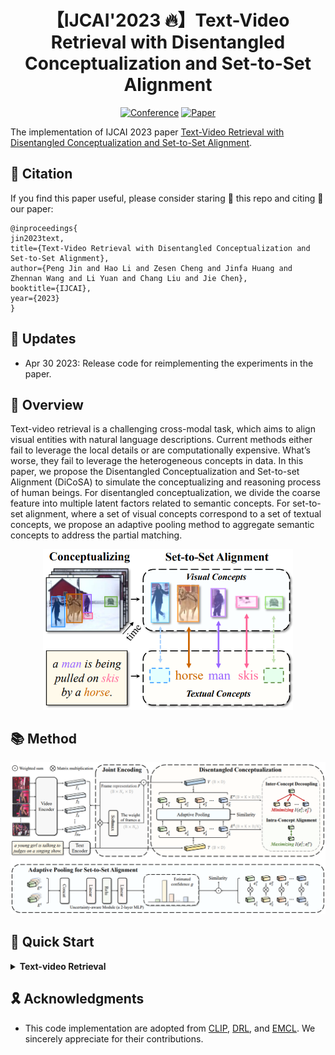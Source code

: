 <div align="center">
  
# 【IJCAI'2023 🔥】Text-Video Retrieval with Disentangled Conceptualization and Set-to-Set Alignment
  
[![Conference](http://img.shields.io/badge/IJCAI-2023-FFD93D.svg)](https://ijcai-23.org/)
[![Paper](http://img.shields.io/badge/Paper-arxiv.2305.12218-FF6B6B.svg)](https://arxiv.org/abs/2305.12218)
</div>

The implementation of IJCAI 2023 paper [Text-Video Retrieval with Disentangled Conceptualization and Set-to-Set Alignment](https://arxiv.org/abs/2305.12218).

## 📌 Citation
If you find this paper useful, please consider staring 🌟 this repo and citing 📑 our paper:
```
@inproceedings{
jin2023text,
title={Text-Video Retrieval with Disentangled Conceptualization and Set-to-Set Alignment},
author={Peng Jin and Hao Li and Zesen Cheng and Jinfa Huang and Zhennan Wang and Li Yuan and Chang Liu and Jie Chen},
booktitle={IJCAI},
year={2023}
}
```

## 📣 Updates
* Apr 30 2023: Release code for reimplementing the experiments in the paper.

## 📕 Overview
Text-video retrieval is a challenging cross-modal task, which aims to align visual entities with natural language descriptions.
Current methods either fail to leverage the local details or are computationally expensive.
What’s worse, they fail to leverage the heterogeneous concepts in data. 
In this paper, we propose the Disentangled Conceptualization and Set-to-set Alignment (DiCoSA) to simulate the conceptualizing and reasoning process of human beings.
For disentangled conceptualization, we divide the coarse feature into multiple latent factors related to semantic concepts.
For set-to-set alignment, where a set of visual concepts correspond to a set of textual concepts, we propose an adaptive pooling method to aggregate semantic concepts to address the partial matching.

<div align="center">
<img src="pictures/pic1.png" width="400px">
</div>

## 📚 Method

<div align="center">
<img src="pictures/pic2.png" width="800px">
</div>


## 🚀 Quick Start
<details>
<summary><b>Text-video Retrieval</b></summary>

### Setup code environment
```shell
conda create -n DiCoSA python=3.9
conda activate DiCoSA
pip install -r requirements.txt
pip install torch==1.8.1+cu102 torchvision==0.9.1+cu102 -f https://download.pytorch.org/whl/torch_stable.html
```

### Download CLIP Model

```shell
cd tvr/models
wget https://openaipublic.azureedge.net/clip/models/40d365715913c9da98579312b702a82c18be219cc2a73407c4526f58eba950af/ViT-B-32.pt
# wget https://openaipublic.azureedge.net/clip/models/5806e77cd80f8b59890b7e101eabd078d9fb84e6937f9e85e4ecb61988df416f/ViT-B-16.pt
# wget https://openaipublic.azureedge.net/clip/models/b8cca3fd41ae0c99ba7e8951adf17d267cdb84cd88be6f7c2e0eca1737a03836/ViT-L-14.pt
```


### Download Datasets

#### MSRVTT
For MSRVTT, the official data and video links can be found in [link](http://ms-multimedia-challenge.com/2017/dataset).

For the convenience, the splits and captions can be found in sharing from [CLIP4Clip](https://github.com/ArrowLuo/CLIP4Clip/),

```shell
wget https://github.com/ArrowLuo/CLIP4Clip/releases/download/v0.0/msrvtt_data.zip
```

Besides, the raw videos can be found in sharing from [Frozen in Time](https://github.com/m-bain/frozen-in-time), i.e.,

```shell
wget https://www.robots.ox.ac.uk/~maxbain/frozen-in-time/data/MSRVTT.zip
```

#### MSVD

For MSDC, the official data and video links can be found in [link](https://www.cs.utexas.edu/users/ml/clamp/videoDescription/).

For convenience, we share the processed dataset in [link](https://disk.pku.edu.cn:443/link/CC02BD15907BFFF63E5AAE4BF353A202).

```shell
https://disk.pku.edu.cn:443/link/CC02BD15907BFFF63E5AAE4BF353A202
```

#### LSMDC

For LSMDC, the official data and video links can be found in [link](https://sites.google.com/site/describingmovies/).

Due to license restrictions, we cannot share this dataset.

#### ActivityNet Captions

For ActivityNet Captions, the official data and video links can be found in [link](https://cs.stanford.edu/people/ranjaykrishna/densevid/).

For convenience, we share the processed dataset in [link](https://disk.pku.edu.cn:443/link/83351ABDAEA4A17A5A139B799BB524AC).

```shell
https://disk.pku.edu.cn:443/link/83351ABDAEA4A17A5A139B799BB524AC
```

#### DiDeMo

For DiDeMo, the official data and video links can be found in [link](https://github.com/lisaanne/localizingmoments).

For convenience, we share the processed dataset in [link](https://disk.pku.edu.cn:443/link/BBF9F5990FC4D7FD5EA9777C32901E62).

```shell
https://disk.pku.edu.cn:443/link/BBF9F5990FC4D7FD5EA9777C32901E62
```

### Compress Video
```sh
python preprocess/compress_video.py --input_root [raw_video_path] --output_root [compressed_video_path]
```
This script will compress the video to *3fps* with width *224* (or height *224*). Modify the variables for your customization.


### Test on MSR-VTT
The checkpoint can be downloaded from [pytorch_model.bin.msrvtt](https://disk.pku.edu.cn:443/link/16E6BA590227B4580B99AC501C2586B1).
```shell
CUDA_VISIBLE_DEVICES=0,1,2,3,4,5,6,7 \
python -m torch.distributed.launch \
--master_port 2502 \
--nproc_per_node=8 \
main_retrieval.py \
--do_eval 1 \
--workers 8 \
--n_display 50 \
--epochs 5 \
--lr 1e-4 \
--coef_lr 1e-3 \
--batch_size 128 \
--batch_size_val 128 \
--anno_path data/MSR-VTT/anns \
--video_path ${DATA_PATH}/MSRVTT_Videos \
--datatype msrvtt \
--max_words 32 \
--max_frames 12 \
--video_framerate 1 \
--output_dir ${OUTPUT_PATH} \
--center 8 \
--temp 3 \
--alpha 0.01 \
--beta 0.005 \
--init_model pytorch_model.bin.msrvtt
```

###  Train on MSR-VTT
```shell
CUDA_VISIBLE_DEVICES=0,1,2,3,4,5,6,7 \
python -m torch.distributed.launch \
--master_port 2502 \
--nproc_per_node=8 \
main_retrieval.py \
--do_train 1 \
--workers 8 \
--n_display 50 \
--epochs 5 \
--lr 1e-4 \
--coef_lr 1e-3 \
--batch_size 128 \
--batch_size_val 128 \
--anno_path data/MSR-VTT/anns \
--video_path ${DATA_PATH}/MSRVTT_Videos \
--datatype msrvtt \
--max_words 32 \
--max_frames 12 \
--video_framerate 1 \
--output_dir ${OUTPUT_PATH} \
--center 8 \
--temp 3 \
--alpha 0.01 \
--beta 0.005
```

###  Train on LSMDC
```shell
CUDA_VISIBLE_DEVICES=0,1,2,3,4,5,6,7 \
python -m torch.distributed.launch \
--master_port 2502 \
--nproc_per_node=8 \
main_retrieval.py \
--do_train 1 \
--workers 8 \
--n_display 5 \
--epochs 5 \
--lr 1e-4 \
--coef_lr 1e-3 \
--batch_size 128 \
--batch_size_val 128 \
--anno_path ${Anno_PATH} \
--video_path ${DATA_PATH} \
--datatype lsmdc \
--max_words 32 \
--max_frames 12 \
--video_framerate 1 \
--output_dir ${OUTPUT_PATH} \
--center 8 \
--temp 3 \
--alpha 0.01 \
--beta 0.005
```

###  Train on ActivityNet Captions
```shell
CUDA_VISIBLE_DEVICES=0,1,2,3,4,5,6,7 \
python -m torch.distributed.launch \
--master_port 2502 \
--nproc_per_node=8 \
main_retrieval.py \
--do_train 1 \
--workers 8 \
--n_display 50 \
--epochs 5 \
--lr 1e-4 \
--coef_lr 1e-3 \
--batch_size 128 \
--batch_size_val 128 \
--anno_path ${Anno_PATH} \
--video_path ${DATA_PATH} \
--datatype activity \
--max_words 64 \
--max_frames 64 \
--video_framerate 1 \
--output_dir ${OUTPUT_PATH} \
--center 8 \
--temp 3 \
--alpha 0.01 \
--beta 0.005
```

###  Train on DiDeMo
```shell
CUDA_VISIBLE_DEVICES=0,1,2,3,4,5,6,7 \
python -m torch.distributed.launch \
--master_port 2502 \
--nproc_per_node=8 \
main_retrieval.py \
--do_train 1 \
--workers 8 \
--n_display 50 \
--epochs 5 \
--lr 1e-4 \
--coef_lr 1e-3 \
--batch_size 128 \
--batch_size_val 128 \
--anno_path ${Anno_PATH} \
--video_path ${DATA_PATH} \
--datatype didemo \
--max_words 64 \
--max_frames 64 \
--video_framerate 1 \
--output_dir ${OUTPUT_PATH} \
--center 8 \
--temp 3 \
--alpha 0.01 \
--beta 0.005
```
</details>

## 🎗️ Acknowledgments
* This code implementation are adopted from [CLIP](https://github.com/openai/CLIP), [DRL](https://github.com/foolwood/DRL), and [EMCL](https://github.com/jpthu17/EMCL).
We sincerely appreciate for their contributions.
